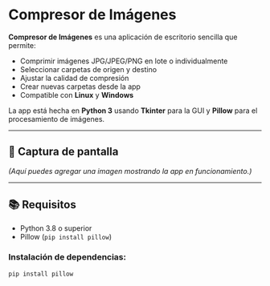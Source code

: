 # Compresor de Imágenes

**Compresor de Imágenes** es una aplicación de escritorio sencilla que permite:
- Comprimir imágenes JPG/JPEG/PNG en lote o individualmente
- Seleccionar carpetas de origen y destino
- Ajustar la calidad de compresión
- Crear nuevas carpetas desde la app
- Compatible con **Linux** y **Windows**

La app está hecha en **Python 3** usando **Tkinter** para la GUI y **Pillow** para el procesamiento de imágenes.

---

## 📸 Captura de pantalla

*(Aquí puedes agregar una imagen mostrando la app en funcionamiento.)*

---

## 📚 Requisitos

- Python 3.8 o superior
- Pillow (`pip install pillow`)

### Instalación de dependencias:

```bash
pip install pillow

